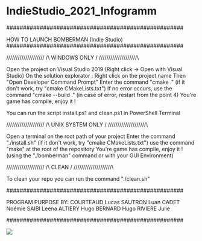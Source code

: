 # IndieStudio_2021_Infogramm

#####################################################

HOW TO LAUNCH BOMBERMAN (Indie Studio)
#####################################################

/\/\/\/\/\/\/\/\/\/\/\/\/\/\/\/\/\/\/\/
/\ WINDOWS ONLY /
/\/\/\/\/\/\/\/\/\/\/\/\/\/\/\/\/\/\/\/\

Open the project on Visual Studio 2019 (Right click -> Open with Visual Studio) On the solution explorator :
Right click on the project name
Then "Open Developer Command Prompt"
Enter the command "cmake ." (if it don't work, try "cmake CMakeLists.txt")
If no error occurs, use the command "cmake --build ." (in case of error, restart from the point 4)
You're game has compile, enjoy it !

You can run the script install.ps1 and clean.ps1 in PowerShell Terminal

/\/\/\/\/\/\/\/\/\/\/\/\/\/\/\/\/\/\/\/
/\ UNIX SYSTEM ONLY /
/\/\/\/\/\/\/\/\/\/\/\/\/\/\/\/\/\/\/\/\

Open a terminal on the root path of your project
Enter the command "./install.sh" (if it don't work, try "cmake CMakeLists.txt")
use the command "make" at the root of the repository
You're game has compile, enjoy it ! (using the "./bomberman" command or with your GUI Environment)

/\/\/\/\/\/\/\/\/\/\/\/\/\/\/\/\/\/\/\/
/\ CLEAN /
/\/\/\/\/\/\/\/\/\/\/\/\/\/\/\/\/\/\/\/\

To clean your repo you can run the command "./clean.sh"

#####################################################

PROGRAM PURPOSE BY:
COURTEAUD Lucas
SAUTRON Luan
CADET Noémie
SAIBI Leena
ALTIERY Hugo
BERNARD Hugo
RIVIERE Julie

#####################################################

<img src="https://bombhorn.files.wordpress.com/2021/06/tomberman_2.png">
